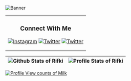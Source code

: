 
![Banner](https://user-images.githubusercontent.com/55880165/190863015-b615473c-7d66-4cf9-b084-aa7346ea5805.png)

<table width="960px">
<tr>
<td valign="top" align="center" width="100%">

### Connect With Me

[![Instagram](https://img.shields.io/badge/Instagram-%23E4405F.svg?logo=Instagram&style=for-the-badge&logoColor=white&color=141617)](https://instagram.com/rahmattullah_13)
[![Twitter](https://img.shields.io/badge/Twitter-%231DA1F2.svg?logo=Twitter&style=for-the-badge&logoColor=white&color=141617)](https://twitter.com/Rahmattullah_r)
[![Twitter](https://img.shields.io/badge/Linkedin-%231DA1F2.svg?logo=Linkedin&style=for-the-badge&logoColor=white&color=141617)](https://www.linkedin.com/in/rifki-rahmattullah-8533111b6)

</td>
</tr>
<tr>
</table>

| ![Github Stats of Rifki](https://github-readme-stats.vercel.app/api?username=Rahmattullah13&show_icons=true&theme=buefy)  | ![Profile Stats of Rifki](https://github-readme-stats.vercel.app/api/top-langs/?username=Rahmattullah13&layout=compact&hide=html&theme=buefy) |
| :-------------: | :-------------: |

[![Profile View counts of Milk](https://hits.sh/github.com/Rahmattullah13.svg?style=for-the-badge&label=Explorers&extraCount=1780&color=141617)](https://hits.sh/github.com/Rahmattullah13/)

<!--
<img src="https://komarev.com/ghpvc/?username=milkshakegum&label=Profile%20views&color=0e75b6&style=flat" alt="Profile View counts of Milk" />
